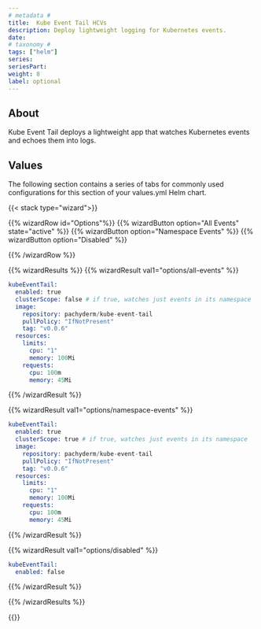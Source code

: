 ```yaml
---
# metadata # 
title:  Kube Event Tail HCVs
description: Deploy lightweight logging for Kubernetes events.
date: 
# taxonomy #
tags: ["helm"]
series:
seriesPart:
weight: 8
label: optional
--- 
```


## About

Kube Event Tail deploys a lightweight app that watches Kubernetes events and echoes them into logs. 

## Values

The following section contains a series of tabs for commonly used configurations for this section of your values.yml Helm chart. 

{{< stack type="wizard">}}

{{% wizardRow id="Options"%}}
{{% wizardButton option="All Events" state="active" %}}
{{% wizardButton option="Namespace Events" %}}
{{% wizardButton option="Disabled" %}}

{{% /wizardRow %}}

{{% wizardResults  %}}
{{% wizardResult val1="options/all-events" %}}

```s
kubeEventTail:
  enabled: true
  clusterScope: false # if true, watches just events in its namespace 
  image:
    repository: pachyderm/kube-event-tail
    pullPolicy: "IfNotPresent"
    tag: "v0.0.6"
  resources:
    limits:
      cpu: "1"
      memory: 100Mi
    requests:
      cpu: 100m
      memory: 45Mi 
```
{{% /wizardResult %}}

{{% wizardResult val1="options/namespace-events" %}}

```s
kubeEventTail:
  enabled: true
  clusterScope: true # if true, watches just events in its namespace 
  image:
    repository: pachyderm/kube-event-tail
    pullPolicy: "IfNotPresent"
    tag: "v0.0.6"
  resources:
    limits:
      cpu: "1"
      memory: 100Mi
    requests:
      cpu: 100m
      memory: 45Mi
```

{{% /wizardResult %}}

{{% wizardResult val1="options/disabled" %}}

```s
kubeEventTail:
  enabled: false
```
{{% /wizardResult %}}

{{% /wizardResults %}}

{{</stack>}}